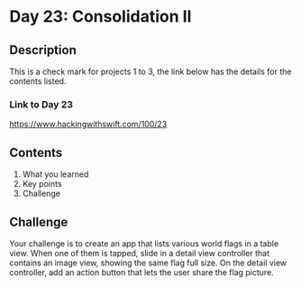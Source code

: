 
# Day 23: Consolidation II

## Description
This is a check mark for projects 1 to 3, the link below has the details for the contents listed.

### Link to Day 23
https://www.hackingwithswift.com/100/23

## Contents 
1. What you learned 
2. Key points
3. Challenge

## Challenge

Your challenge is to create an app that lists various world flags in a table view. When one of them is tapped, slide in a detail view controller that contains an image view, showing the same flag full size. On the detail view controller, add an action button that lets the user share the flag picture.
